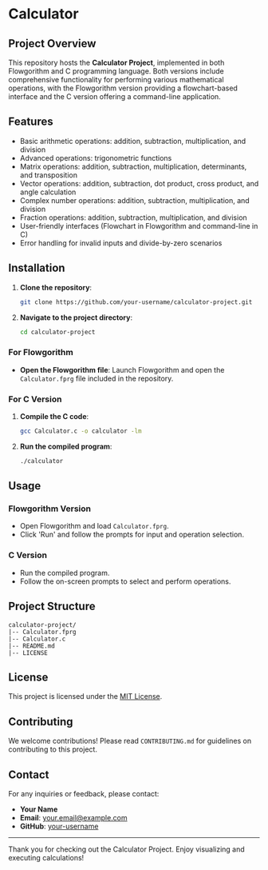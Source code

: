 # Calculator

## Project Overview
This repository hosts the **Calculator Project**, implemented in both Flowgorithm and C programming language. Both versions include comprehensive functionality for performing various mathematical operations, with the Flowgorithm version providing a flowchart-based interface and the C version offering a command-line application.

## Features
- Basic arithmetic operations: addition, subtraction, multiplication, and division
- Advanced operations: trigonometric functions
- Matrix operations: addition, subtraction, multiplication, determinants, and transposition
- Vector operations: addition, subtraction, dot product, cross product, and angle calculation
- Complex number operations: addition, subtraction, multiplication, and division
- Fraction operations: addition, subtraction, multiplication, and division
- User-friendly interfaces (Flowchart in Flowgorithm and command-line in C)
- Error handling for invalid inputs and divide-by-zero scenarios

## Installation
1. **Clone the repository**:
   ```bash
   git clone https://github.com/your-username/calculator-project.git
   ```

2. **Navigate to the project directory**:
   ```bash
   cd calculator-project
   ```

### For Flowgorithm
- **Open the Flowgorithm file**:
  Launch Flowgorithm and open the `Calculator.fprg` file included in the repository.

### For C Version
1. **Compile the C code**:
   ```bash
   gcc Calculator.c -o calculator -lm
   ```

2. **Run the compiled program**:
   ```bash
   ./calculator
   ```

## Usage
### Flowgorithm Version
- Open Flowgorithm and load `Calculator.fprg`.
- Click 'Run' and follow the prompts for input and operation selection.

### C Version
- Run the compiled program.
- Follow the on-screen prompts to select and perform operations.

## Project Structure
```
calculator-project/
|-- Calculator.fprg
|-- Calculator.c
|-- README.md
|-- LICENSE
```

## License
This project is licensed under the [MIT License](LICENSE).

## Contributing
We welcome contributions! Please read `CONTRIBUTING.md` for guidelines on contributing to this project.

## Contact
For any inquiries or feedback, please contact:
- **Your Name**
- **Email**: your.email@example.com
- **GitHub**: [your-username](https://github.com/your-username)

---
Thank you for checking out the Calculator Project. Enjoy visualizing and executing calculations!

